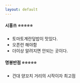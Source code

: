 ```yaml
---
layout: default
---
```

#### **시홍쓰** :star::star::star::star::star:
- 토마토계란덮밥이 맛있다. 
- 오픈런 해야함
- 더이상 알려지면 안되는 곳이다.

#### **명봉반점** :star::star::star::star::star:

- 건대 양꼬치 거리의 시작이자 최고점